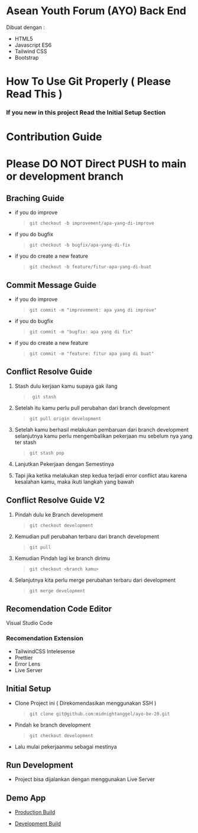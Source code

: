 # Asean Youth Forum (AYO) Back End

Dibuat dengan :

- HTML5
- Javascript ES6
- Tailwind CSS
- Bootstrap

# How To Use Git Properly ( Please Read This )

### If you new in this project Read the Initial Setup Section

# Contribution Guide

# Please DO NOT Direct PUSH to main or development branch

## Braching Guide

- if you do improve

  > `git checkout -b improvement/apa-yang-di-improve`

- if you do bugfix

  > `git checkout -b bugfix/apa-yang-di-fix`

- if you do create a new feature
  > `git checkout -b feature/fitur-apa-yang-di-buat`

## Commit Message Guide

- if you do improve

  > `git commit -m "improvement: apa yang di improve"`

- if you do bugfix

  > `git commit -m "bugfix: apa yang di fix"`

- if you do create a new feature
  > `git commit -m "feature: fitur apa yang di buat"`

## Conflict Resolve Guide

1. Stash dulu kerjaan kamu supaya gak ilang

   > ` git stash`

2. Setelah itu kamu perlu pull perubahan dari branch development

   > `git pull origin development`

3. Setelah kamu berhasil melakukan pembaruan dari branch development selanjutnya kamu perlu mengembalikan pekerjaan mu sebelum nya yang ter stash

   > `git stash pop`

4. Lanjutkan Pekerjaan dengan Semestinya

5. Tapi jika ketika melakukan step kedua terjadi error conflict atau karena kesalahan kamu, maka ikuti langkah yang bawah

## Conflict Resolve Guide V2

1. Pindah dulu ke Branch development

   > `git checkout development`

2. Kemudian pull perubahan terbaru dari branch development

   > `git pull`

3. Kemudian Pindah lagi ke branch dirimu

   > `git checkout <branch kamu>`

4. Selanjutnya kita perlu merge perubahan terbaru dari development

   > `git merge development`

## Recomendation Code Editor

Visual Studio Code

### Recomendation Extension

- TailwindCSS Intelesense
- Prettier
- Error Lens
- Live Server

## Initial Setup

- Clone Project ini ( Direkomendasikan menggunakan SSH )

  > `git clone git@github.com:midnightanggel/ayo-be-20.git`

- Pindah ke branch development

  > `git checkout development`

- Lalu mulai pekerjaanmu sebagai mestinya

## Run Development

- Project bisa dijalankan dengan menggunakan Live Server

## Demo App

- [Production Build](https://ayo-be-20.vercel.app/)

- [Development Build](https://deployment-ayo-be-20.netlify.app/)
